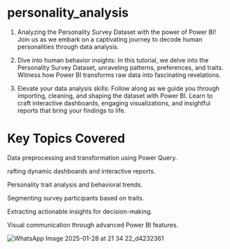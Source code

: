 # personality_analysis
1) Analyzing the Personality Survey Dataset with the power of Power BI! Join us as we embark on a captivating journey to decode human personalities through data analysis.

2) Dive into human behavior insights: In this tutorial, we delve into the Personality Survey Dataset, unraveling patterns, preferences, and traits. Witness how Power BI transforms raw data into fascinating revelations.

3) Elevate your data analysis skills: Follow along as we guide you through importing, cleaning, and shaping the dataset with Power BI. Learn to craft interactive dashboards, engaging visualizations, and insightful reports that bring your findings to life.

# Key Topics Covered 

Data preprocessing and transformation using Power Query.

rafting dynamic dashboards and interactive reports.

Personality trait analysis and behavioral trends.

Segmenting survey participants based on traits.

Extracting actionable insights for decision-making.

Visual communication through advanced Power BI features.

![WhatsApp Image 2025-01-28 at 21 34 22_d4232361](https://github.com/user-attachments/assets/a30a36f4-bc72-451f-9fca-c5691762bedf)
